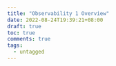 ```yaml
---
title: "Observability 1 Overview"
date: 2022-08-24T19:39:21+08:00
draft: true
toc: true
comments: true
tags:
  - untagged
---
```

